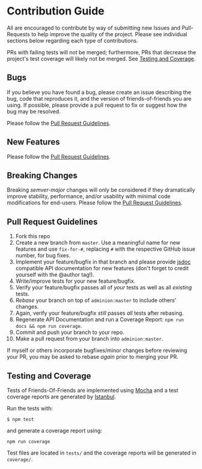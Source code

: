 
# Contribution Guide

All are encouraged to contribute by way of submitting new Issues and Pull-Requests to help improve the quality of the project.  Please see individual sections below regarding each type of contributions. 

PRs with failing tests will not be merged; furthermore, PRs that decrease the project's test coverage will likely not be merged.  See [Testing and Coverage](#testing-and-coverage).

## Bugs
If you believe you have found a bug, please create an issue describing the bug, code that reproduces it, and the version of friends-of-friends you are using.  If possible, please provide a pull request to fix or suggest how the bug may be resolved.  

Please follow the [Pull Request Guidelines](#pull-request-guidelines).

## New Features
Please follow the [Pull Request Guidelines](#pull-request-guidelines).

## Breaking Changes
Breaking *semver-major* changes will only be considered if they dramatically improve stability, performance, and/or usability with minimal code modifications for end-users.  Please follow the [Pull Request Guidelines](#pull-request-guidelines).

## Pull Request Guidelines

1. Fork this repo
2. Create a new branch from `master`.  Use a meaningful name for new features and use `fix-for-#`, replacing `#` with the respective GitHub issue number, for bug fixes.
3. Implement your feature/bugfix in that branch and please provide [jsdoc](http://usejsdoc.org/) compatible API documentation for new features (don't forget to credit yourself with the @author tag!).
4. Write/improve tests for your new feature/bugfix.
5. Verify your feature/bugfix passes all of *your* tests as well as all *existing* tests.
6. *Rebase* your branch on top of `adminion:master` to include others' changes.
7. Again, verify your feature/bugfix *still* passes *all* tests after rebasing.
8. Regenerate API Documentation and run a Coverage Report: `npm run docs && npm run coverage`.
9. Commit and push your branch to your repo.
10. Make a pull request from your branch into `adminion:master`.


If myself or others incorporate bugfixes/minor changes before reviewing your PR, you may be asked to rebase *again* prior to merging your PR.  

## Testing and Coverage

Tests of Friends-Of-Friends are implemented using [Mocha](http://mochajs.org/) and a test coverage reports are generated by [Istanbul](https://gotwarlost.github.io/istanbul/).

Run the tests with:

    $ npm test

and generate a coverage report using:

    npm run coverage

Test files are located in `tests/` and the coverage reports will be generated in `coverage/`.
